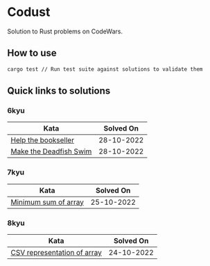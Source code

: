 # Codust

Solution to Rust problems on CodeWars.

## How to use

```bash
cargo test // Run test suite against solutions to validate them
```

## Quick links to solutions

### 6kyu

| Kata                                                                                                                               | Solved On   |
| ---------------------------------------------------------------------------------------------------------------------------------- | ----------- |
| [Help the bookseller](https://github.com/nighostchris/codust/blob/master/6kyu/help_the_bookseller/src/lib.rs)                      | 28-10-2022  |
| [Make the Deadfish Swim](https://github.com/nighostchris/codust/blob/master/6kyu/make_the_deadfish_swim/src/lib.rs)                | 28-10-2022  |

### 7kyu

| Kata                                                                                                                               | Solved On   |
| ---------------------------------------------------------------------------------------------------------------------------------- | ----------- |
| [Minimum sum of array](https://github.com/nighostchris/codust/blob/master/7kyu/minimum_sum_of_array/src/lib.rs)                    | 25-10-2022  |

### 8kyu

| Kata                                                                                                                               | Solved On   |
| ---------------------------------------------------------------------------------------------------------------------------------- | ----------- |
| [CSV representation of array](https://github.com/nighostchris/codust/blob/master/8kyu/csv_representation_of_array/src/lib.rs)      | 24-10-2022  |

